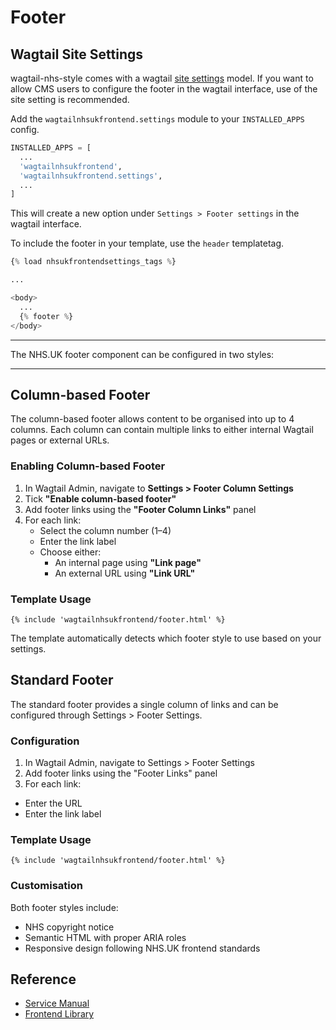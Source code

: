 # Footer

## Wagtail Site Settings

wagtail-nhs-style comes with a wagtail
[site settings](http://docs.wagtail.io/en/v2.4/reference/contrib/settings.html)
model. If you want to allow CMS users to configure the footer in the wagtail
interface, use of the site setting is recommended.

Add the `wagtailnhsukfrontend.settings` module to your `INSTALLED_APPS` config.

```python
INSTALLED_APPS = [
  ...
  'wagtailnhsukfrontend',
  'wagtailnhsukfrontend.settings',
  ...
]
```

This will create a new option under `Settings > Footer settings` in the
wagtail interface.

To include the footer in your template, use the `header` templatetag.

```python
{% load nhsukfrontendsettings_tags %}

...

<body>
  ...
  {% footer %}
</body>
```
---

The NHS.UK footer component can be configured in two styles:

---

## Column-based Footer

The column-based footer allows content to be organised into up to 4 columns. Each column can contain multiple links to either internal Wagtail pages or external URLs.

### Enabling Column-based Footer

1. In Wagtail Admin, navigate to **Settings > Footer Column Settings**
2. Tick **"Enable column-based footer"**
3. Add footer links using the **"Footer Column Links"** panel
4. For each link:
   - Select the column number (1–4)
   - Enter the link label
   - Choose either:
     - An internal page using **"Link page"**
     - An external URL using **"Link URL"**

### Template Usage

```django
{% include 'wagtailnhsukfrontend/footer.html' %}
```

The template automatically detects which footer style to use based on your settings.

## Standard Footer
The standard footer provides a single column of links and can be configured through Settings > Footer Settings.

### Configuration
1. In Wagtail Admin, navigate to Settings > Footer Settings
2. Add footer links using the "Footer Links" panel
3. For each link:
 - Enter the URL
 - Enter the link label

### Template Usage
```django
{% include 'wagtailnhsukfrontend/footer.html' %}
```

### Customisation
Both footer styles include:

- NHS copyright notice
- Semantic HTML with proper ARIA roles
- Responsive design following NHS.UK frontend standards


## Reference

* [Service Manual](https://service-manual.nhs.uk/design-system/components/footer)
* [Frontend Library](https://github.com/nhsuk/nhsuk-frontend/tree/master/packages/components/footer)
